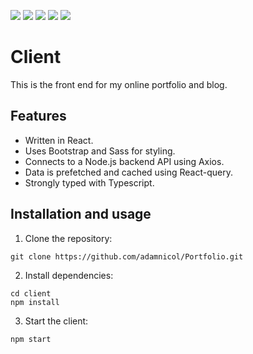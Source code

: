 ![](https://img.shields.io/github/license/adamnicol/portfolio) 
![](https://img.shields.io/github/last-commit/adamnicol/portfolio)
![](https://img.shields.io/netlify/16db5546-5cff-4d87-bf01-bafcf38273d1)
![](https://img.shields.io/github/languages/count/adamnicol/portfolio)
![](https://img.shields.io/github/languages/top/adamnicol/portfolio)

# Client
This is the front end for my online portfolio and blog.

## Features
- Written in React.
- Uses Bootstrap and Sass for styling.
- Connects to a Node.js backend API using Axios.
- Data is prefetched and cached using React-query.
- Strongly typed with Typescript.

## Installation and usage
1) Clone the repository:
```
git clone https://github.com/adamnicol/Portfolio.git
```
2) Install dependencies:
```
cd client 
npm install
```
3) Start the client:
```
npm start
```
